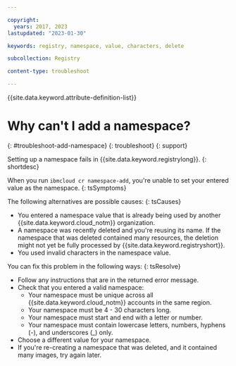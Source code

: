 ```yaml
---

copyright:
  years: 2017, 2023
lastupdated: "2023-01-30"

keywords: registry, namespace, value, characters, delete

subcollection: Registry

content-type: troubleshoot

---
```


{{site.data.keyword.attribute-definition-list}}

# Why can't I add a namespace?
{: #troubleshoot-add-namespace}
{: troubleshoot}
{: support}

Setting up a namespace fails in {{site.data.keyword.registrylong}}.
{: shortdesc}

When you run `ibmcloud cr namespace-add`, you're unable to set your entered value as the namespace.
{: tsSymptoms}

The following alternatives are possible causes:
{: tsCauses}

- You entered a namespace value that is already being used by another {{site.data.keyword.cloud_notm}} organization.
- A namespace was recently deleted and you're reusing its name. If the namespace that was deleted contained many resources, the deletion might not yet be fully processed by {{site.data.keyword.registryshort}}.
- You used invalid characters in the namespace value.

You can fix this problem in the following ways:
{: tsResolve}

- Follow any instructions that are in the returned error message.
- Check that you entered a valid namespace:
    - Your namespace must be unique across all {{site.data.keyword.cloud_notm}} accounts in the same region.
    - Your namespace must be 4 - 30 characters long.
    - Your namespace must start and end with a letter or number.
    - Your namespace must contain lowercase letters, numbers, hyphens (-), and underscores (_) only.
- Choose a different value for your namespace.
- If you're re-creating a namespace that was deleted, and it contained many images, try again later.
